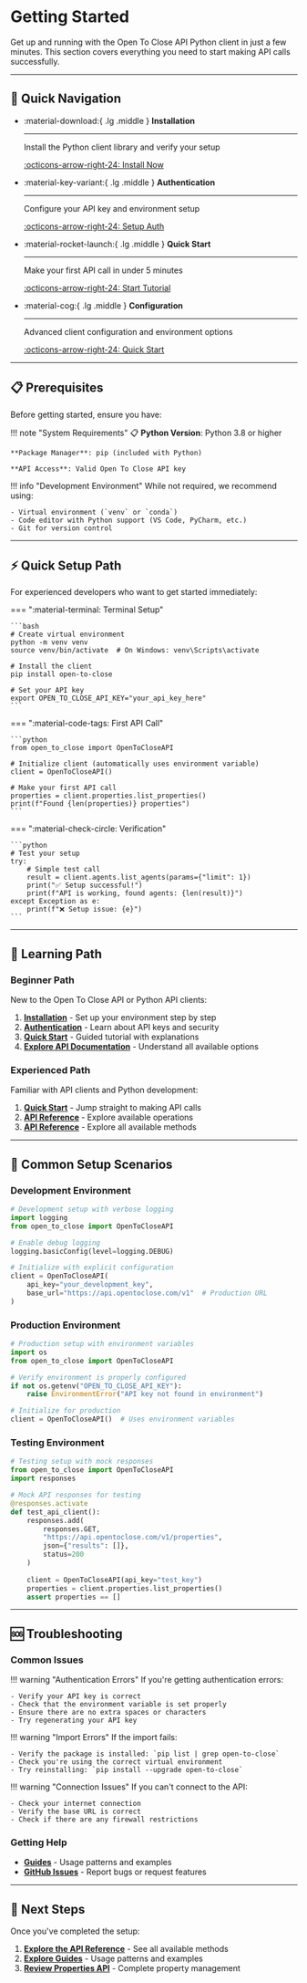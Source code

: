 # Getting Started

Get up and running with the Open To Close API Python client in just a few minutes. This section covers everything you need to start making API calls successfully.

---

## 🚀 Quick Navigation

<div class="grid cards" markdown>

-   :material-download:{ .lg .middle } **Installation**

    ---

    Install the Python client library and verify your setup

    [:octicons-arrow-right-24: Install Now](installation.md)

-   :material-key-variant:{ .lg .middle } **Authentication**

    ---

    Configure your API key and environment setup

    [:octicons-arrow-right-24: Setup Auth](authentication.md)

-   :material-rocket-launch:{ .lg .middle } **Quick Start**

    ---

    Make your first API call in under 5 minutes

    [:octicons-arrow-right-24: Start Tutorial](quickstart.md)

-   :material-cog:{ .lg .middle } **Configuration**

    ---

    Advanced client configuration and environment options

    [:octicons-arrow-right-24: Quick Start](quickstart.md)

</div>

---

## 📋 Prerequisites

Before getting started, ensure you have:

!!! note "System Requirements"
    📋 **Python Version**: Python 3.8 or higher
    
    **Package Manager**: pip (included with Python)
    
    **API Access**: Valid Open To Close API key

!!! info "Development Environment"
    While not required, we recommend using:
    
    - Virtual environment (`venv` or `conda`)
    - Code editor with Python support (VS Code, PyCharm, etc.)
    - Git for version control

---

## ⚡ Quick Setup Path

For experienced developers who want to get started immediately:

=== ":material-terminal: Terminal Setup"

    ```bash
    # Create virtual environment
    python -m venv venv
    source venv/bin/activate  # On Windows: venv\Scripts\activate
    
    # Install the client
    pip install open-to-close
    
    # Set your API key
    export OPEN_TO_CLOSE_API_KEY="your_api_key_here"
    ```

=== ":material-code-tags: First API Call"

    ```python
    from open_to_close import OpenToCloseAPI
    
    # Initialize client (automatically uses environment variable)
    client = OpenToCloseAPI()
    
    # Make your first API call
    properties = client.properties.list_properties()
    print(f"Found {len(properties)} properties")
    ```

=== ":material-check-circle: Verification"

    ```python
    # Test your setup
    try:
        # Simple test call
        result = client.agents.list_agents(params={"limit": 1})
        print("✅ Setup successful!")
        print(f"API is working, found agents: {len(result)}")
    except Exception as e:
        print(f"❌ Setup issue: {e}")
    ```

---

## 🎯 Learning Path

### **Beginner Path** 
New to the Open To Close API or Python API clients:

1. **[Installation](installation.md)** - Set up your environment step by step
2. **[Authentication](authentication.md)** - Learn about API keys and security
3. **[Quick Start](quickstart.md)** - Guided tutorial with explanations
4. **[Explore API Documentation](../api/index.md)** - Understand all available options

### **Experienced Path**
Familiar with API clients and Python development:

1. **[Quick Start](quickstart.md)** - Jump straight to making API calls
2. **[API Reference](../api/index.md)** - Explore available operations
3. **[API Reference](../api/index.md)** - Explore all available methods

---

## 🔧 Common Setup Scenarios

### **Development Environment**
```python
# Development setup with verbose logging
import logging
from open_to_close import OpenToCloseAPI

# Enable debug logging
logging.basicConfig(level=logging.DEBUG)

# Initialize with explicit configuration
client = OpenToCloseAPI(
    api_key="your_development_key",
    base_url="https://api.opentoclose.com/v1"  # Production URL
)
```

### **Production Environment**
```python
# Production setup with environment variables
import os
from open_to_close import OpenToCloseAPI

# Verify environment is properly configured
if not os.getenv("OPEN_TO_CLOSE_API_KEY"):
    raise EnvironmentError("API key not found in environment")

# Initialize for production
client = OpenToCloseAPI()  # Uses environment variables
```

### **Testing Environment**
```python
# Testing setup with mock responses
from open_to_close import OpenToCloseAPI
import responses

# Mock API responses for testing
@responses.activate
def test_api_client():
    responses.add(
        responses.GET,
        "https://api.opentoclose.com/v1/properties",
        json={"results": []},
        status=200
    )
    
    client = OpenToCloseAPI(api_key="test_key")
    properties = client.properties.list_properties()
    assert properties == []
```

---

## 🆘 Troubleshooting

### **Common Issues**

!!! warning "Authentication Errors"
    If you're getting authentication errors:
    
    - Verify your API key is correct
    - Check that the environment variable is set properly
    - Ensure there are no extra spaces or characters
    - Try regenerating your API key

!!! warning "Import Errors"
    If the import fails:
    
    - Verify the package is installed: `pip list | grep open-to-close`
    - Check you're using the correct virtual environment
    - Try reinstalling: `pip install --upgrade open-to-close`

!!! warning "Connection Issues"
    If you can't connect to the API:
    
    - Check your internet connection
    - Verify the base URL is correct
    - Check if there are any firewall restrictions

### **Getting Help**

- **[Guides](../guides/index.md)** - Usage patterns and examples
- **[GitHub Issues](https://github.com/theperrygroup/open-to-close/issues)** - Report bugs or request features

---

## 🚀 Next Steps

Once you've completed the setup:

1. **[Explore the API Reference](../api/index.md)** - See all available methods
2. **[Explore Guides](../guides/index.md)** - Usage patterns and examples
3. **[Review Properties API](../api/properties.md)** - Complete property management 